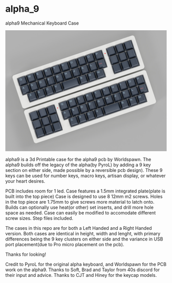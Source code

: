 # alpha_9
alpha9 Mechanical Keyboard Case

![ComboTopView](https://github.com/dingusxmcgee/alpha_9/blob/master/Renders/alpha9_Combo_Top_1.jpg)

alpha9 is a 3d Printable case for the alpha9 pcb by Worldspawn.
The alpha9 builds off the legacy of the alpha(by PyroL) by adding a 9 key section on either side, made possible by a reversible pcb design).
These 9 keys can be used for number keys, macro keys, artisan display, or whatever your heart desires.

PCB includes room for 1 led.
Case features a 1.5mm integrated plate(plate is built into the top piece)
Case is designed to use 8 12mm m2 screws.
Holes in the top piece are 1.75mm to give screws more material to latch onto. Builds can optionally use heat(or other) set inserts, and drill more hole space as needed.
Case can easily be modified to accomodate different screw sizes. 
Step files included.

The cases in this repo are for both a Left Handed and a Right Handed version. Both cases are identical in height, width and lenght, with primary differences being the 9 key clusters on either side and the variance in USB port placement(due to Pro micro placement on the pcb).

Thanks for looking!

Credit to PyroL for the original alpha keyboard, and Worldspawn for the PCB work on the alpha9.
Thanks to Soft, Brad and Taylor from 40s discord for their input and advice.
Thanks to CJT and Hiney for the keycap models.
